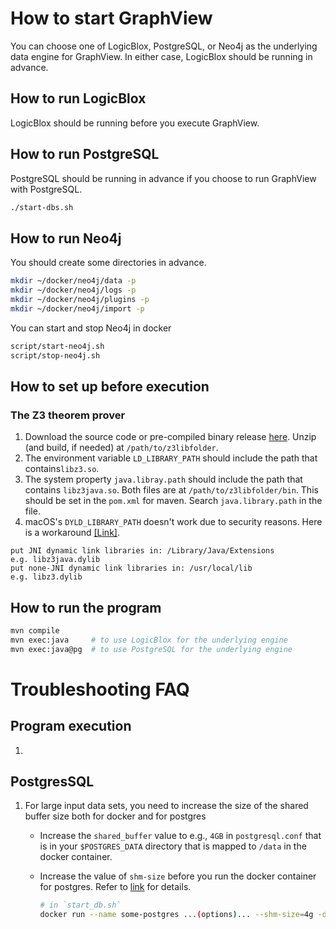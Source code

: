# How to start GraphView

You can choose one of LogicBlox, PostgreSQL, or Neo4j as the underlying data engine for GraphView. In either case, LogicBlox should be running in advance.

## How to run LogicBlox
LogicBlox should be running before you execute GraphView.


## How to run PostgreSQL
PostgreSQL should be running in advance if you choose to run GraphView with PostgreSQL.
```bash
./start-dbs.sh
```

## How to run Neo4j
You should create some directories in advance.
```bash
mkdir ~/docker/neo4j/data -p
mkdir ~/docker/neo4j/logs -p 
mkdir ~/docker/neo4j/plugins -p
mkdir ~/docker/neo4j/import -p
```

You can start and stop Neo4j in docker
```bash
script/start-neo4j.sh
script/stop-neo4j.sh
```

## How to set up before execution

### The Z3 theorem prover
  1. Download the source code or pre-compiled binary release [here](https://github.com/Z3Prover/z3/releases). Unzip (and build, if needed) at `/path/to/z3libfolder`.
  1. The environment variable `LD_LIBRARY_PATH` should include the path that contains`libz3.so`. 
  1. The system property `java.libray.path` should include the path that contains `libz3java.so`. Both files are at `/path/to/z3libfolder/bin`. This should be set in the `pom.xml` for maven. Search `java.library.path` in the file.
  2. macOS's `DYLD_LIBRARY_PATH` doesn't work due to security reasons. Here is a workaround [[Link]](https://github.com/Z3Prover/z3/issues/294). 
```
put JNI dynamic link libraries in: /Library/Java/Extensions
e.g. libz3java.dylib
put none-JNI dynamic link libraries in: /usr/local/lib
e.g. libz3.dylib
```

## How to run the program


```bash
mvn compile
mvn exec:java     # to use LogicBlox for the underlying engine
mvn exec:java@pg  # to use PostgreSQL for the underlying engine
```


# Troubleshooting FAQ

## Program execution
1. 

## PostgresSQL

1. For large input data sets, you need to increase the size of the shared buffer size both for docker and for postgres 
    * Increase the `shared_buffer` value to e.g., `4GB` in `postgresql.conf` that is in your `$POSTGRES_DATA` directory that is mapped to `/data` in the docker container.
    * Increase the value of `shm-size` before you run the docker container for postgres. Refer to [link][1] for details.

        ```bash
        # in `start_db.sh`
        docker run --name some-postgres ...(options)... --shm-size=4g -d postgres       
        ```
 
[1]: https://medium.com/@shanikanishadhi1992/how-to-resolve-error-could-not-resize-shared-memory-segment-postgresql-no-space-left-on-device-8344c0ed3272
